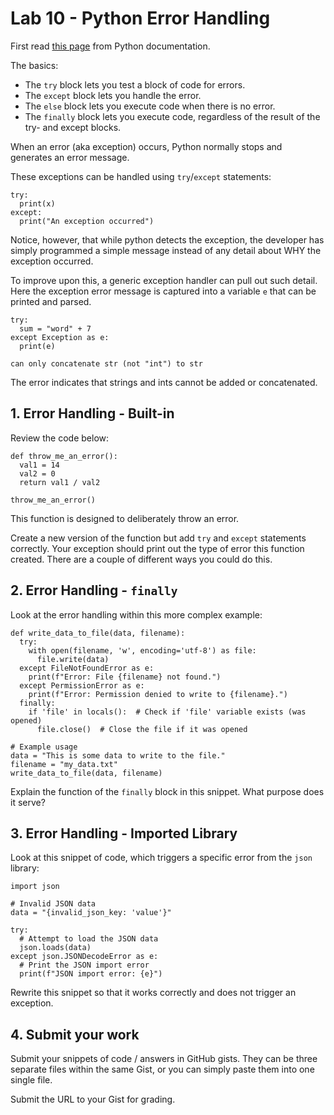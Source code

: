 # Lab 10 - Python Error Handling

First read [this page](https://docs.python.org/3/library/exceptions.html) from Python documentation.

The basics:

- The `try` block lets you test a block of code for errors.
- The `except` block lets you handle the error.
- The `else` block lets you execute code when there is no error.
- The `finally` block lets you execute code, regardless of the result of the try- and except blocks.

When an error (aka exception) occurs, Python normally stops and generates an error message.

These exceptions can be handled using `try`/`except` statements:

```
try:
  print(x)
except:
  print("An exception occurred")
```

Notice, however, that while python detects the exception, the developer has simply programmed a simple message instead of any detail about WHY the exception occurred.

To improve upon this, a generic exception handler can pull out such detail. Here the exception error message is captured into a variable `e` that can be printed and parsed.

```
try:
  sum = "word" + 7
except Exception as e:
  print(e)
```
```
can only concatenate str (not "int") to str
```
The error indicates that strings and ints cannot be added or concatenated.


## 1. Error Handling - Built-in

Review the code below:

```
def throw_me_an_error():
  val1 = 14
  val2 = 0
  return val1 / val2

throw_me_an_error()
```
This function is designed to deliberately throw an error.

Create a new version of the function but add `try` and `except` statements correctly. Your exception should print out the type of error this function created. There are a couple of different ways you could do this.

## 2. Error Handling - `finally`

Look at the error handling within this more complex example:

```
def write_data_to_file(data, filename):
  try:
    with open(filename, 'w', encoding='utf-8') as file:
      file.write(data)
  except FileNotFoundError as e:
    print(f"Error: File {filename} not found.")
  except PermissionError as e:
    print(f"Error: Permission denied to write to {filename}.")
  finally:
    if 'file' in locals():  # Check if 'file' variable exists (was opened)
      file.close()  # Close the file if it was opened

# Example usage
data = "This is some data to write to the file."
filename = "my_data.txt"
write_data_to_file(data, filename)
```
Explain the function of the `finally` block in this snippet. What purpose does it serve?

## 3. Error Handling - Imported Library

Look at this snippet of code, which triggers a specific error from the `json` library:

```
import json

# Invalid JSON data
data = "{invalid_json_key: 'value'}"

try:
  # Attempt to load the JSON data
  json.loads(data)
except json.JSONDecodeError as e:
  # Print the JSON import error
  print(f"JSON import error: {e}")
```
Rewrite this snippet so that it works correctly and does not trigger an exception.


## 4. Submit your work

Submit your snippets of code / answers in GitHub gists. They can be three separate files within the same Gist, or you can simply paste them into one single file.

Submit the URL to your Gist for grading.
